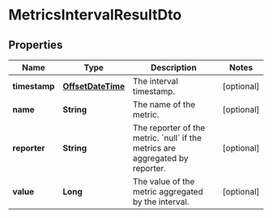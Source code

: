 

# MetricsIntervalResultDto

## Properties

Name | Type | Description | Notes
------------ | ------------- | ------------- | -------------
**timestamp** | [**OffsetDateTime**](OffsetDateTime.md) | The interval timestamp. |  [optional]
**name** | **String** | The name of the metric. |  [optional]
**reporter** | **String** | The reporter of the metric. &#x60;null&#x60; if the metrics are aggregated by reporter. |  [optional]
**value** | **Long** | The value of the metric aggregated by the interval. |  [optional]



